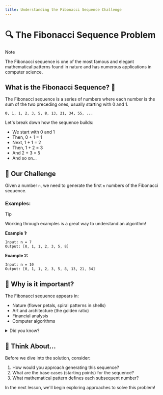```yaml
---
title: Understanding the Fibonacci Sequence Challenge
---
```


# 🔍 The Fibonacci Sequence Problem

> [!NOTE]
> The Fibonacci sequence is one of the most famous and elegant mathematical patterns found in nature and has numerous applications in computer science.

## What is the Fibonacci Sequence? 🤔

The Fibonacci sequence is a series of numbers where each number is the sum of the two preceding ones, usually starting with 0 and 1.

```
0, 1, 1, 2, 3, 5, 8, 13, 21, 34, 55, ...
```

Let's break down how the sequence builds:
- We start with 0 and 1
- Then, 0 + 1 = 1
- Next, 1 + 1 = 2
- Then, 1 + 2 = 3
- And 2 + 3 = 5
- And so on...

## 📝 Our Challenge

Given a number `n`, we need to generate the first `n` numbers of the Fibonacci sequence.

### Examples:

> [!TIP]
> Working through examples is a great way to understand an algorithm!

**Example 1:**
```
Input: n = 7
Output: [0, 1, 1, 2, 3, 5, 8]
```

**Example 2:**
```
Input: n = 10
Output: [0, 1, 1, 2, 3, 5, 8, 13, 21, 34]
```

## 🌟 Why is it important?

The Fibonacci sequence appears in:
- Nature (flower petals, spiral patterns in shells)
- Art and architecture (the golden ratio)
- Financial analysis
- Computer algorithms

<details>
<summary>Did you know?</summary>

The sequence is named after Leonardo of Pisa (also known as Fibonacci), who introduced it to Western mathematics in his 1202 book "Liber Abaci," although it was already known in Indian mathematics.
</details>

## 🧠 Think About...

Before we dive into the solution, consider:
1. How would you approach generating this sequence?
2. What are the base cases (starting points) for the sequence?
3. What mathematical pattern defines each subsequent number?

In the next lesson, we'll begin exploring approaches to solve this problem! 